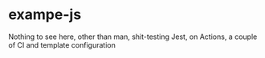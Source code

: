 
# exampe-js

Nothing to see here, other than man, shit-testing Jest, on Actions, a couple of CI and template configuration


